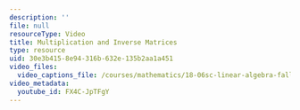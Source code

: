 ```yaml
---
description: ''
file: null
resourceType: Video
title: Multiplication and Inverse Matrices
type: resource
uid: 30e3b415-8e94-316b-632e-135b2aa1a451
video_files:
  video_captions_file: /courses/mathematics/18-06sc-linear-algebra-fall-2011/resource-index/multiplication-and-inverse-matrices/FX4C-JpTFgY.vtt
video_metadata:
  youtube_id: FX4C-JpTFgY
---
```

